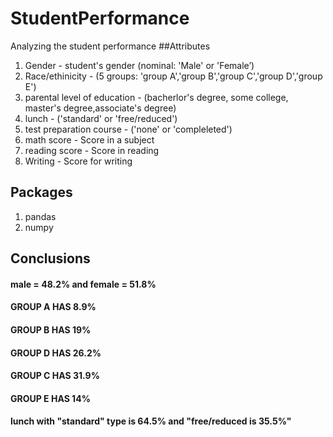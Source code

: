 # StudentPerformance
Analyzing the student performance
##Attributes
1) Gender - student's gender (nominal: 'Male' or 'Female’)
2) Race/ethinicity - (5 groups: 'group A','group B','group C','group D','group E')
3) parental level of education - (bacherlor's degree, 	some college, 	master's degree,associate's degree)
4) lunch - ('standard' or 'free/reduced')
5) test preparation course - ('none' or 'compleleted')
6) math score - Score in a subject
7) reading score - Score in reading
8) Writing - Score for writing

## Packages
1) pandas
2) numpy

## Conclusions
#### male = 48.2% and female = 51.8%
#### GROUP A HAS 8.9%
#### GROUP B HAS 19%
#### GROUP D HAS 26.2%
#### GROUP C HAS 31.9%
#### GROUP E HAS 14%
#### lunch with "standard" type is 64.5% and "free/reduced is 35.5%"
